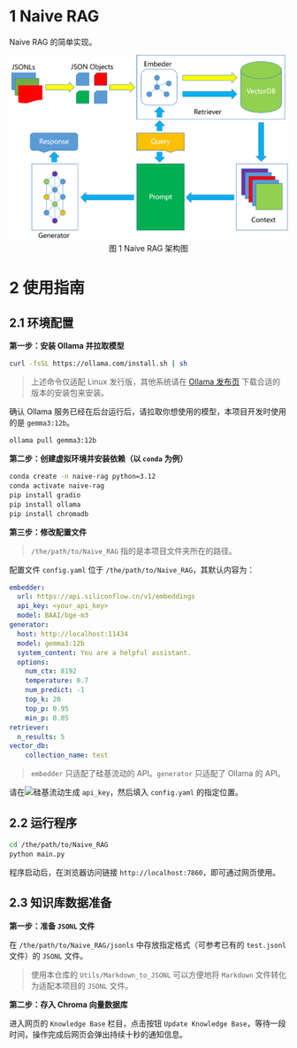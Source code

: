 # 1 Naive RAG

Naive RAG 的简单实现。

<div align="center"><img src="naive-rag-arch.png">图 1 Naive RAG 架构图</div>

# 2 使用指南

## 2.1 环境配置

**第一步：安装 Ollama 并拉取模型**

```bash
curl -fsSL https://ollama.com/install.sh | sh
```

> 上述命令仅适配 Linux 发行版，其他系统请在 <a href="https://github.com/ollama/ollama/releases">Ollama 发布页</a> 下载合适的版本的安装包来安装。

确认 Ollama 服务已经在后台运行后，请拉取你想使用的模型，本项目开发时使用的是 `gemma3:12b`。

```bash
ollama pull gemma3:12b
```

**第二步：创建虚拟环境并安装依赖（以 `conda` 为例）**

```bash
conda create -n naive-rag python=3.12
conda activate naive-rag
pip install gradio
pip install ollama
pip install chromadb
```

**第三步：修改配置文件**

> `/the/path/to/Naive_RAG` 指的是本项目文件夹所在的路径。

配置文件 `config.yaml` 位于 `/the/path/to/Naive_RAG`，其默认内容为：

```yaml
embedder:
  url: https://api.siliconflow.cn/v1/embeddings
  api_key: <your_api_key>
  model: BAAI/bge-m3
generator:
  host: http://localhost:11434
  model: gemma3:12b
  system_content: You are a helpful assistant.
  options:
    num_ctx: 8192
    temperature: 0.7
    num_predict: -1
    top_k: 20
    top_p: 0.95
    min_p: 0.05
retriever:
  n_results: 5
vector_db:
    collection_name: test
```

> `embedder` 只适配了硅基流动的 API。`generator` 只适配了 Ollama 的 API。

请在![硅基流动](https://cloud.siliconflow.cn)生成 `api_key`，然后填入 `config.yaml` 的指定位置。


## 2.2 运行程序

```bash
cd /the/path/to/Naive_RAG
python main.py
```

程序启动后，在浏览器访问链接 `http://localhost:7860`，即可通过网页使用。

## 2.3 知识库数据准备

**第一步：准备 `JSONL` 文件**

在 `/the/path/to/Naive_RAG/jsonls` 中存放指定格式（可参考已有的 `test.jsonl` 文件）的 `JSONL` 文件。

> 使用本仓库的 `Utils/Markdown_to_JSONL` 可以方便地将 `Markdown` 文件转化为适配本项目的 `JSONL` 文件。

**第二步：存入 Chroma 向量数据库**

进入网页的 `Knowledge Base` 栏目，点击按钮 `Update Knowledge Base`，等待一段时间，操作完成后网页会弹出持续十秒的通知信息。